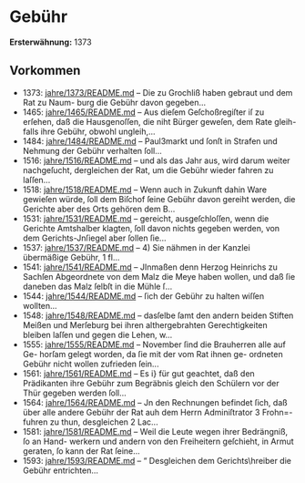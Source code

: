 # Gebühr

**Ersterwähnung:** 1373

## Vorkommen
- 1373: [jahre/1373/README.md](../jahre/1373/README.md) – Die zu Grochliß haben gebraut und dem Rat zu Naum-
burg die Gebühr davon gegeben...
- 1465: [jahre/1465/README.md](../jahre/1465/README.md) – Aus dieſem Geſchoßregiſter iſ zu erſehen, daß die
Hausgenoſſen, die niht Bürger geweſen, dem Rate gleih-
falls ihre Gebühr, obwohl ungleih,...
- 1484: [jahre/1484/README.md](../jahre/1484/README.md) – Paul3markt
und ſonſt in Strafen und Nehmung der Gebühr verhalten
ſoll...
- 1516: [jahre/1516/README.md](../jahre/1516/README.md) – und als das Jahr aus, wird darum weiter
nachgeſucht, dergleichen der Rat, um die Gebühr wieder
fahren zu laſſen...
- 1518: [jahre/1518/README.md](../jahre/1518/README.md) – Wenn auch
in Zukunft dahin Ware gewieſen würde, ſoll dem Biſchof
ſeine Gebühr davon gereiht werden, die Gerichte aber
des Orts gehören dem B...
- 1531: [jahre/1531/README.md](../jahre/1531/README.md) – gereicht, ausgeſchloſſen, wenn die Gerichte
Amtshalber klagten, ſoll davon nichts gegeben werden,
von dem Gerichts-Jnſiegel aber ſollen ſie...
- 1537: [jahre/1537/README.md](../jahre/1537/README.md) – 4) Sie nähmen in der Kanzlei übermäßige Gebühr,
1 fl...
- 1541: [jahre/1541/README.md](../jahre/1541/README.md) – JInmaßen denn Herzog Heinrichs zu Sachſen Abgeordnete
von dem Malz die Meye haben wollen, und daß ſie
daneben das Malz ſelbſt in die Mühle ſ...
- 1544: [jahre/1544/README.md](../jahre/1544/README.md) – ſich der Gebühr zu halten wiſſen wollten...
- 1548: [jahre/1548/README.md](../jahre/1548/README.md) – dasſelbe ſamt den andern beiden Stiften Meißen und
Merſeburg bei ihren althergebrahten Gerechtigkeiten
bleiben laſſen und gegen die Lehen, w...
- 1555: [jahre/1555/README.md](../jahre/1555/README.md) – November ſind die Brauherren alle auf Ge-
horſam gelegt worden, da ſie mit der vom Rat ihnen ge-
ordneten Gebühr nicht wollen zufrieden ſein...
- 1561: [jahre/1561/README.md](../jahre/1561/README.md) – Es i} für gut geachtet, daß den Prädikanten ihre
Gebühr zum Begräbnis gleich den Schülern vor der Thür
gegeben werden ſoll...
- 1564: [jahre/1564/README.md](../jahre/1564/README.md) – Jn den Rechnungen befindet ſich, daß über alle andere
Gebühr der Rat auh dem Herrn Adminiſtrator 3 Frohn=-
fuhren zu thun, desgleichen 2 Lac...
- 1581: [jahre/1581/README.md](../jahre/1581/README.md) – Weil die Leute wegen ihrer Bedrängniß, ſo an Hand-
werkern und andern von den Freiheitern geſchieht, in
Armut geraten, ſo kann der Rat ſeine...
- 1593: [jahre/1593/README.md](../jahre/1593/README.md) – “  Desgleichen dem Gerichts\hreiber die Gebühr entrichten...

